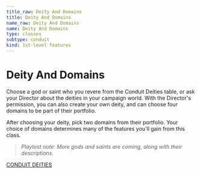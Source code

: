 ```yaml
---
title_raw: Deity And Domains
title: Deity And Domains
name_raw: Deity And Domains
name: Deity And Domains
type: classes
subtype: conduit
kind: 1st-level features
---
```


# Deity And Domains

Choose a god or saint who you revere from the Conduit Deities table, or ask your Director about the deities in your campaign world. With the Director's permission, you can also create your own deity, and can choose four domains to be part of their portfolio.

After choosing your deity, pick two domains from their portfolio. Your choice of domains determines many of the features you'll gain from this class.

> *Playtest note: More gods and saints are coming, along with their descriptions.*

[CONDUIT DEITIES](./Conduit%20Deities.md)
